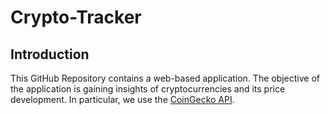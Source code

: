 # Crypto-Tracker

## Introduction

This GitHub Repository contains a web-based application. The objective of the application is gaining insights of cryptocurrencies and its price development. In particular, we use the [CoinGecko API](https://www.coingecko.com/en/api).